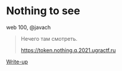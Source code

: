 # Nothing to see

web 100, @javach

> Нечего там смотреть.
>
> https://token.nothing.q.2021.ugractf.ru

[Write-up](WRITEUP.md)
